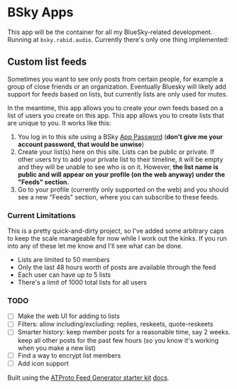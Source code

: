 # BSky Apps

This app will be the container for all my BlueSky-related development. Running at `bsky.rabid.audio`. Currently there's only one thing implemented:

## Custom list feeds

Sometimes you want to see only posts from certain people, for example a group of close friends
or an organization. Eventually Bluesky will likely add support for feeds based on lists, but
currently lists are only used for mutes.

In the meantime, this app allows you to create your own feeds based on a list of users you create on this app.
This app allows you to create lists that are unique to you. It works like this:

1. You log in to this site using a BSky [App Password](https://bsky.app/settings/app-passwords) (**don't give me your account password, that would be unwise**)
2. Create your list(s) here on this site. Lists can be public or private. If other users try to add your private list to their timeline, it will be empty and they will be unable to see who is on it. However, **the list name is public and will appear on your profile (on the web anyway) under the "Feeds" section.**
1. Go to your profile (currently only supported on the web) and you should see a new "Feeds" section, where you can subscribe to these feeds.

### Current Limitations

This is a pretty quick-and-dirty project, so I've added some arbitrary caps to keep the scale manageable
for now while I work out the kinks. If you run into any of these let me know and I'll see what can be done.

- Lists are limited to 50 members
- Only the last 48 hours worth of posts are available through the feed
- Each user can have up to 5 lists
- There's a limit of 1000 total lists for all users

### TODO

- [ ] Make the web UI for adding to lists
- [ ] Filters: allow including/excluding: replies, reskeets, quote-reskeets
- [ ] Smarter history: keep member posts for a reasonable time, say 2 weeks. keep all other posts for the past few hours (so you know it's working when you make a new list)
- [ ] Find a way to encrypt list members
- [ ] Add icon support

Built using the [ATProto Feed Generator starter kit](https://github.com/bluesky-social/feed-generator) [docs](https://atproto.com/lexicons/app-bsky-feed).
